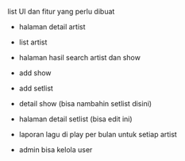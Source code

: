 list UI dan fitur yang perlu dibuat

- halaman detail artist
- list artist
- halaman hasil search artist dan show
- add show
- add setlist
- detail show (bisa nambahin setlist disini)
- halaman detail setlist (bisa edit ini)

- laporan lagu di play per bulan untuk setiap artist

- admin bisa kelola user

